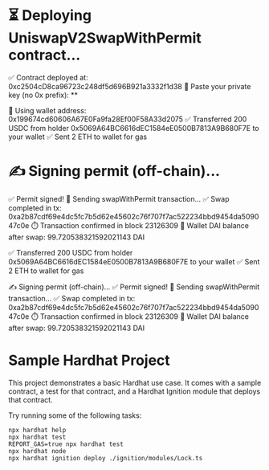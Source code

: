 # ⏳ Deploying UniswapV2SwapWithPermit contract...
✅ Contract deployed at: 0xc2504cD8ca96723c248df5d696B921a3332f1d38
🔑 Paste your private key (no 0x prefix): **

👤 Using wallet address: 0x199674cd60606A67E0Fa9fa28Ef00F58A33d2075
✅ Transferred 200 USDC from holder 0x5069A64BC6616dEC1584eE0500B7813A9B680F7E to your wallet
✅ Sent 2 ETH to wallet for gas

# ✍️ Signing permit (off-chain)...
✅ Permit signed!
🚀 Sending swapWithPermit transaction...
✅ Swap completed in tx: 0xa2b87cdf69e4dc5fc7b5d62e45602c76f707f7ac522234bbd9454da509047c0e
⏱️ Transaction confirmed in block 23126309
🎉 Wallet DAI balance after swap: 99.720538321592021143 DAI

✅ Transferred 200 USDC from holder 0x5069A64BC6616dEC1584eE0500B7813A9B680F7E to your wallet
✅ Sent 2 ETH to wallet for gas

✍️ Signing permit (off-chain)...
✅ Permit signed!
🚀 Sending swapWithPermit transaction...
✅ Swap completed in tx: 0xa2b87cdf69e4dc5fc7b5d62e45602c76f707f7ac522234bbd9454da509047c0e
⏱️ Transaction confirmed in block 23126309
🎉 Wallet DAI balance after swap: 99.720538321592021143 DAI


# Sample Hardhat Project

This project demonstrates a basic Hardhat use case. It comes with a sample contract, a test for that contract, and a Hardhat Ignition module that deploys that contract.

Try running some of the following tasks:

```shell
npx hardhat help
npx hardhat test
REPORT_GAS=true npx hardhat test
npx hardhat node
npx hardhat ignition deploy ./ignition/modules/Lock.ts
```
